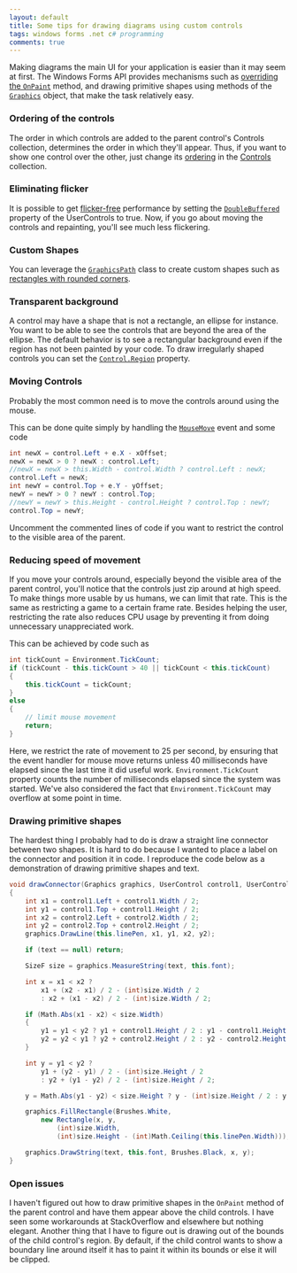 ```yaml
---
layout: default
title: Some tips for drawing diagrams using custom controls
tags: windows forms .net c# programming
comments: true
---
```


Making diagrams the main UI for your application is easier than it may seem at first. The Windows Forms API provides mechanisms such as [overriding the `OnPaint`](http://msdn.microsoft.com/en-us/library/cksxshce.aspx) method, and drawing primitive shapes using methods of the [`Graphics`](http://msdn.microsoft.com/en-us/library/system.drawing.graphics.aspx) object, that make the task relatively easy.

### Ordering of the controls

The order in which controls are added to the parent control's Controls collection, determines the order in which they'll appear. Thus, if you want to show one control over the other, just change its [ordering](http://msdn.microsoft.com/en-us/library/system.windows.forms.control.controlcollection.setchildindex.aspx) in the [Controls](http://msdn.microsoft.com/en-us/library/system.windows.forms.control.controls.aspx) collection.

### Eliminating flicker

It is possible to get [flicker-free](http://www.codeproject.com/Articles/12870/Don-t-Flicker-Double-Buffer) performance by setting the [`DoubleBuffered`](http://msdn.microsoft.com/en-us/library/system.windows.forms.control.doublebuffered.aspx) property of the UserControls to true. Now, if you go about moving the controls and repainting, you'll see much less flickering.

### Custom Shapes

You can leverage the [`GraphicsPath`](http://msdn.microsoft.com/en-us/library/system.drawing.drawing2d.graphicspath.aspx) class to create custom shapes such as [rectangles with rounded corners](http://www.gutgames.com/post/Drawing-a-Box-With-Rounded-Corners-in-C.aspx).

### Transparent background

A control may have a shape that is not a rectangle, an ellipse for instance. You want to be able to see the controls that are beyond the area of the ellipse. The default behavior is to see a rectangular background even if the region has not been painted by your code. To draw irregularly shaped controls you can set the [`Control.Region`](http://msdn.microsoft.com/en-us/library/system.windows.forms.control.region.aspx) property.

### Moving Controls

Probably the most common need is to move the controls around using the mouse.

This can be done quite simply by handling the [`MouseMove`](http://msdn.microsoft.com/en-us/library/system.windows.forms.control.mousemove.aspx) event and some code

```c#
int newX = control.Left + e.X - xOffset;
newX = newX > 0 ? newX : control.Left;
//newX = newX > this.Width - control.Width ? control.Left : newX;
control.Left = newX;
int newY = control.Top + e.Y - yOffset;
newY = newY > 0 ? newY : control.Top;
//newY = newY > this.Height - control.Height ? control.Top : newY;
control.Top = newY;
```

Uncomment the commented lines of code if you want to restrict the control to the visible area of the parent.

### Reducing speed of movement

If you move your controls around, especially beyond the visible area of the parent control, you'll notice that the controls just zip around at high speed. To make things more usable by us humans, we can limit that rate. This is the same as restricting a game to a certain frame rate. Besides helping the user, restricting the rate also reduces CPU usage by preventing it from doing unnecessary unappreciated work.

This can be achieved by code such as

```c#
int tickCount = Environment.TickCount;
if (tickCount - this.tickCount > 40 || tickCount < this.tickCount)
{
    this.tickCount = tickCount;
}
else
{
    // limit mouse movement
    return;
}
```

Here, we restrict the rate of movement to 25 per second, by ensuring that the event handler for mouse move returns unless 40 milliseconds have elapsed since the last time it did useful work. `Environment.TickCount` property counts the number of milliseconds elapsed since the system was started. We've also considered the fact that `Environment.TickCount` may overflow at some point in time.

### Drawing primitive shapes

The hardest thing I probably had to do is draw a straight line connector between two shapes. It is hard to do because I wanted to place a label on the connector and position it in code. I reproduce the code below as a demonstration of drawing primitive shapes and text.

```c#
void drawConnector(Graphics graphics, UserControl control1, UserControl control2, string text)
{
    int x1 = control1.Left + control1.Width / 2;
    int y1 = control1.Top + control1.Height / 2;
    int x2 = control2.Left + control2.Width / 2;
    int y2 = control2.Top + control2.Height / 2;
    graphics.DrawLine(this.linePen, x1, y1, x2, y2);

    if (text == null) return;

    SizeF size = graphics.MeasureString(text, this.font);

    int x = x1 < x2 ? 
        x1 + (x2 - x1) / 2 - (int)size.Width / 2
        : x2 + (x1 - x2) / 2 - (int)size.Width / 2;

    if (Math.Abs(x1 - x2) < size.Width)
    {
        y1 = y1 < y2 ? y1 + control1.Height / 2 : y1 - control1.Height / 2;
        y2 = y2 < y1 ? y2 + control2.Height / 2 : y2 - control2.Height / 2;
    }

    int y = y1 < y2 ? 
        y1 + (y2 - y1) / 2 - (int)size.Height / 2
        : y2 + (y1 - y2) / 2 - (int)size.Height / 2;

    y = Math.Abs(y1 - y2) < size.Height ? y - (int)size.Height / 2 : y;

    graphics.FillRectangle(Brushes.White, 
        new Rectangle(x, y, 
            (int)size.Width, 
            (int)size.Height - (int)Math.Ceiling(this.linePen.Width)));

    graphics.DrawString(text, this.font, Brushes.Black, x, y);
}
```

### Open issues

I haven't figured out how to draw primitive shapes in the `OnPaint` method of the parent control and have them appear above the child controls. I have seen some workarounds at StackOverflow and elsewhere but nothing elegant. Another thing that I have to figure out is drawing out of the bounds of the child control's region. By default, if the child control wants to show a boundary line around itself it has to paint it within its bounds or else it will be clipped.
